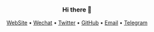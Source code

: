 <h3 align="center">Hi there 👋</h3>

<!--
**TopChina/TopChina** is a ✨ _special_ ✨ repository because its `README.md` (this file) appears on your GitHub profile.

Here are some ideas to get you started:

- 🔭 I’m currently working on ...
- 🌱 I’m currently learning ...
- 👯 I’m looking to collaborate on ...
- 🤔 I’m looking for help with ...
- 💬 Ask me about ...
- 📫 How to reach me: ...
- 😄 Pronouns: ...
- ⚡ Fun fact: ...
-->

<p align="center">
  <a href="https://x4x.cc">WebSite</a> •
  <a href="weixin://contacts/profile/3236731030">Wechat</a> •
  <a href="https://twitter.com/risohu">Twitter</a> •
  <a href="https://github.com/TopChina">GitHub</a> •
  <a href="mailto:risohu@gmail.com" target="_blank">Email</a> •
  <a href="https://t.me/risohu">Telegram</a>
</p>

